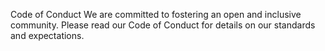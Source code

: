 Code of Conduct
We are committed to fostering an open and inclusive community. Please read our Code of Conduct for details on our standards and expectations.
